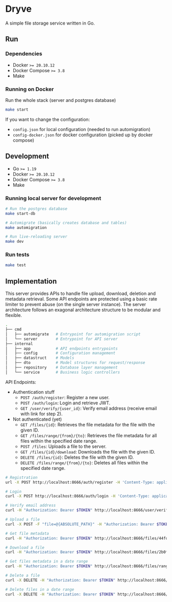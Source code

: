 # Dryve

A simple file storage service written in Go.

## Run

### Dependencies

- Docker `>= 20.10.12`
- Docker Compose `>= 3.8`
- Make

### Running on Docker

Run the whole stack (server and postgres database)

```sh
make start
```

If you want to change the configuration:
- `config.json` for local configuration (needed to run automigration)
- `config-docker.json` for docker configuration (picked up by docker compose)

## Development

- Go `>= 1.19`
- Docker `>= 20.10.12`
- Docker Compose `>= 3.8`
- Make

### Running local server for development

```sh
# Run the postgres database
make start-db

# Automigrate (basically creates database and tables)
make automigration

# Run live-reloading server
make dev
```

### Run tests

```sh
make test
```

## Implementation

This server provides APIs to handle file upload, download, deletion and metadata retrieval.
Some API endpoints are protected using a basic rate limiter to prevent abuse (on the single server instance).
The server architecture follows an exagonal architecture structure to be modular and flexible.

```sh
.
├── cmd
│   ├── automigrate   # Entrypoint for automigration script
│   └── server        # Entrypoint for API server
├── internal
│   ├── app           # API endpoints entrypoints
│   ├── config        # Configuration management
│   ├── datastruct    # Models
│   ├── dto           # Model structures for request/response
│   ├── repository    # Database layer management
│   └── service       # Business logic controllers
```

API Endpoints:

- Authentication stuff
  - `POST /auth/register`: Register a new user.
  - `POST /auth/login`: Login and retrieve JWT.
  - `GET /user/verify/{user_id}`: Verify email address (receive email with link for step 2).
- Not authenticated (yet)
  - `GET /files/{id}`: Retrieves the file metadata for the file with the given ID.
  - `GET /files/range/{from}/{to}`: Retrieves the file metadata for all files within the specified date range.
  - `POST /files`: Uploads a file to the server.
  - `GET /files/{id}/download`: Downloads the file with the given ID.
  - `DELETE /files/{id}`: Deletes the file with the given ID.
  - `DELETE /files/range/{from}/{to}`: Deletes all files within the specified date range.

```sh
# Registration
url -X POST http://localhost:8666/auth/register -H 'Content-Type: application/json' -d '{"email":"foo@bar.com", "password":"1234567890"}'

# Login
curl -X POST http://localhost:8666/auth/login -H 'Content-Type: application/json' -d '{"email":"foo@bar.com", "password":"1234567890"}'

# Verify email address
curl -H "Authorization: Bearer $TOKEN" http://localhost:8666/user/verify/1

# Upload a file
curl -X POST -F "file=@{ABSOLUTE_PATH}" -H "Authorization: Bearer $TOKEN" http://localhost:8666/files

# Get file metadata
curl -H "Authorization: Bearer $TOKEN" http://localhost:8666/files/44fdac3e-5384-4eb3-94f4-e7a0fd0cee15

# Download a file
curl -H "Authorization: Bearer $TOKEN" http://localhost:8666/files/2b0f8f45-7ffc-479d-8189-794bf02e0fa7/download

# Get files metadata in a date range
curl -H "Authorization: Bearer $TOKEN" http://localhost:8666/files/range/2021-09-10/2024-04-30

# Delete a file
curl -X DELETE -H "Authorization: Bearer $TOKEN" http://localhost:8666/files/range/2021-09-10/2024-04-30

# Delete files in a date range
curl -X DELETE -H "Authorization: Bearer $TOKEN" http://localhost:8666/files/44fdac3e-5384-4eb3-94f4-e7a0fd0cee15
```
